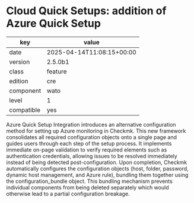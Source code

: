 [//]: # (werk v2)
# Cloud Quick Setups: addition of Azure Quick Setup

key        | value
---------- | ---
date       | 2025-04-14T11:08:15+00:00
version    | 2.5.0b1
class      | feature
edition    | cre
component  | wato
level      | 1
compatible | yes

Azure Quick Setup Integration introduces an alternative configuration method for setting up Azure monitoring
in Checkmk. This new framework consolidates all required configuration objects onto a single page and guides
users through each step of the setup process. It implements immediate on-page validation to verify required
elements such as authentication credentials, allowing issues to be resolved immediately instead of being
detected post-configuration. Upon completion, Checkmk automatically configures the configuration objects
(host, folder, password, dynamic host management, and Azure rule), bundling them together using the configuration_bundle
object. This bundling mechanism prevents individual components from being deleted separately which would
otherwise lead to a partial configuration breakage.
